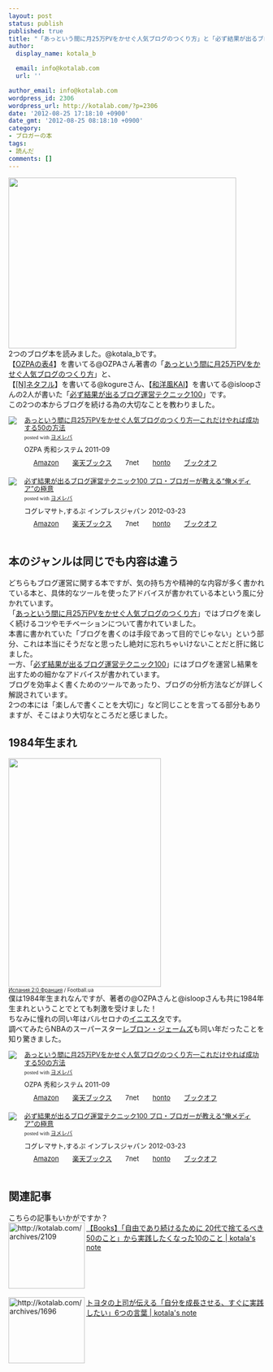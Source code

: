 ```yaml
---
layout: post
status: publish
published: true
title: "「あっという間に月25万PVをかせぐ人気ブログのつくり方」と「必ず結果が出るブログ運営テクニック100」を読んで、同世代に刺激を貰った！"
author:
  display_name: kotala_b

  email: info@kotalab.com
  url: ''

author_email: info@kotalab.com
wordpress_id: 2306
wordpress_url: http://kotalab.com/?p=2306
date: '2012-08-25 17:18:10 +0900'
date_gmt: '2012-08-25 08:18:10 +0900'
category:
- ブロガーの本
tags:
- 読んだ
comments: []
---
```

<p><a href="http://kotalab.com/wp-content/uploads/blogbook_120825.jpg" target="_blank"><img src="http://kotalab.com/wp-content/uploads/blogbook_120825.jpg" alt="" title="blogbook_120825" width="448" height="336" class="alignnone size-full wp-image-2322" /></a><br />
2つのブログ本を読みました。@kotala_bです。<br />
【<a href="http://ozpa-h4.com/" target="_blank">OZPAの表4</a>】を書いてる@OZPAさん著書の「<a href="http://www.amazon.co.jp/exec/obidos/asin/4798030724/same-22/" rel="nofollow" name="booklink" target="_blank">あっという間に月25万PVをかせぐ人気ブログのつくり方</a>」と、<br />
【<a href="http://netafull.net/" target="_blank">[N]ネタフル</a>】を書いてる@kogureさん、【<a href="http://wayohoo.com/" target="_blank">和洋風KAI</a>】を書いてる@isloopさんの2人が書いた「<a href="http://www.amazon.co.jp/exec/obidos/asin/4844331779/same-22/" rel="nofollow" name="booklink" target="_blank">必ず結果が出るブログ運営テクニック100</a>」です。<br />
この2つの本からブログを続ける為の大切なことを教わりました。<br />
<!--more--></p>
<div class="booklink-box" style="text-align:left;padding-bottom:20px;font-size:small;/zoom: 1;overflow: hidden;">
<div class="booklink-image" style="float:left;margin:0 15px 10px 0;"><a href="http://www.amazon.co.jp/exec/obidos/asin/4798030724/same-22/" name="booklink" rel="nofollow" target="_blank"><img src="http://ecx.images-amazon.com/images/I/411tutU%2B3dL._SL160_.jpg" style="border: none;" /></a></div>
<div class="booklink-info" style="line-height:120%;/zoom: 1;overflow: hidden;">
<div class="booklink-name" style="margin-bottom:10px;line-height:120%"><a href="http://www.amazon.co.jp/exec/obidos/asin/4798030724/same-22/" rel="nofollow" name="booklink" target="_blank">あっという間に月25万PVをかせぐ人気ブログのつくり方―これだけやれば成功する50の方法</a>
<div class="booklink-powered-date" style="font-size:8pt;margin-top:5px;font-family:verdana;line-height:120%">posted with <a href="http://yomereba.com" target="_blank">ヨメレバ</a></div>
</div>
<div class="booklink-detail" style="margin-bottom:5px;">OZPA 秀和システム 2011-09    </div>
<div class="booklink-link2" style="margin-top:10px;">
<div class="shoplinkamazon" style="display:inline;margin-right:5px;background: url('http://img.yomereba.com/tam_y.gif') 0 0 no-repeat;padding: 2px 0 2px 18px;white-space: nowrap;"><a href="http://www.amazon.co.jp/exec/obidos/asin/4798030724/same-22/" rel="nofollow" target="_blank" title="アマゾン" >Amazon</a></div>
<div class="shoplinkrakuten" style="display:inline;margin-right:5px;background: url('http://img.yomereba.com/tam_y.gif') 0 -50px no-repeat;padding: 2px 0 2px 18px;white-space: nowrap;"><a href="http://hb.afl.rakuten.co.jp/hgc/0fa7afc8.bbfc196a.0fa7afc9.d56c38f1/?pc=http%3A%2F%2Fbooks.rakuten.co.jp%2Frb%2F11345255%2F%3Fscid%3Daf_ich_link_urltxt%26m%3Dhttp%3A%2F%2Fm.rakuten.co.jp%2Fev%2Fbook%2F" rel="nofollow" target="_blank" title="楽天ブックス" >楽天ブックス</a></div>
<div class="shoplinkseven" style="display:inline;margin-right:5px;background: url('http://img.yomereba.com/tam_y.gif') 0 -100px no-repeat;padding: 2px 0 2px 18px;white-space: nowrap;"><span class="removed_link" title="http://click.linksynergy.com/fs-bin/click?id=d2yYUp776R4&amp;subid=&amp;offerid=197738.1&amp;type=10&amp;tmpid=1787&amp;RD_PARM1=http%253A%252F%252Fwww.7netshopping.jp%252Fbooks%252Fsearch_result%252F%253Fctgy%253Dbooks%2526code%253D4798030724">7net</span></div>
<div class="shoplinkbk1" style="display:inline;margin-right:5px;background: url('http://img.yomereba.com/tam_y.gif') 0 -150px no-repeat;padding: 2px 0 2px 18px;white-space: nowrap;"><a href="http://ck.jp.ap.valuecommerce.com/servlet/referral?sid=2967684&pid=881104827&vc_url=http%3A%2F%2Fhonto.jp%2Fnetstore%2Fsearch_021_104798030724.html%3Fsrchf%3D1%26srchGnrNm%3D1" target="_blank" title="bk1" >honto</a></div>
<div class="shoplinkbookoff" style="display:inline;margin-right:5px;background: url('http://img.yomereba.com/tam_y.gif') 0 -200px no-repeat;padding: 2px 0 2px 18px;white-space: nowrap;"><a href="http://click.linksynergy.com/fs-bin/click?id=d2yYUp776R4&subid=&offerid=169505.1&type=10&tmpid=3677&RD_PARM1=http%253A%252F%252Fwww.bookoffonline.co.jp%252Fdisplay%252FL001%252Cbg%253D12%252Cq%253D9784798030722" rel="nofollow" target="_blank" title="ブックオフオンライン" >ブックオフ</a></div>
</div>
</div>
<div class="booklink-footer" style="clear: left"></div>
</div>
<div class="booklink-box" style="text-align:left;padding-bottom:20px;font-size:small;/zoom: 1;overflow: hidden;">
<div class="booklink-image" style="float:left;margin:0 15px 10px 0;"><a href="http://www.amazon.co.jp/exec/obidos/asin/4844331779/same-22/" name="booklink" rel="nofollow" target="_blank"><img src="http://ecx.images-amazon.com/images/I/51hSOK1-1bL._SL160_.jpg" style="border: none;" /></a></div>
<div class="booklink-info" style="line-height:120%;/zoom: 1;overflow: hidden;">
<div class="booklink-name" style="margin-bottom:10px;line-height:120%"><a href="http://www.amazon.co.jp/exec/obidos/asin/4844331779/same-22/" rel="nofollow" name="booklink" target="_blank">必ず結果が出るブログ運営テクニック100 プロ・ブロガーが教える&ldquo;俺メディア&rdquo;の極意</a>
<div class="booklink-powered-date" style="font-size:8pt;margin-top:5px;font-family:verdana;line-height:120%">posted with <a href="http://yomereba.com" target="_blank">ヨメレバ</a></div>
</div>
<div class="booklink-detail" style="margin-bottom:5px;">コグレマサト,するぷ インプレスジャパン 2012-03-23    </div>
<div class="booklink-link2" style="margin-top:10px;">
<div class="shoplinkamazon" style="display:inline;margin-right:5px;background: url('http://img.yomereba.com/tam_y.gif') 0 0 no-repeat;padding: 2px 0 2px 18px;white-space: nowrap;"><a href="http://www.amazon.co.jp/exec/obidos/asin/4844331779/same-22/" rel="nofollow" target="_blank" title="アマゾン" >Amazon</a></div>
<div class="shoplinkrakuten" style="display:inline;margin-right:5px;background: url('http://img.yomereba.com/tam_y.gif') 0 -50px no-repeat;padding: 2px 0 2px 18px;white-space: nowrap;"><a href="http://hb.afl.rakuten.co.jp/hgc/0fa7afc8.bbfc196a.0fa7afc9.d56c38f1/?pc=http%3A%2F%2Fbooks.rakuten.co.jp%2Frb%2F11610899%2F%3Fscid%3Daf_ich_link_urltxt%26m%3Dhttp%3A%2F%2Fm.rakuten.co.jp%2Fev%2Fbook%2F" rel="nofollow" target="_blank" title="楽天ブックス" >楽天ブックス</a></div>
<div class="shoplinkseven" style="display:inline;margin-right:5px;background: url('http://img.yomereba.com/tam_y.gif') 0 -100px no-repeat;padding: 2px 0 2px 18px;white-space: nowrap;"><span class="removed_link" title="http://click.linksynergy.com/fs-bin/click?id=d2yYUp776R4&amp;subid=&amp;offerid=197738.1&amp;type=10&amp;tmpid=1787&amp;RD_PARM1=http%253A%252F%252Fwww.7netshopping.jp%252Fbooks%252Fsearch_result%252F%253Fctgy%253Dbooks%2526code%253D4844331779">7net</span></div>
<div class="shoplinkbk1" style="display:inline;margin-right:5px;background: url('http://img.yomereba.com/tam_y.gif') 0 -150px no-repeat;padding: 2px 0 2px 18px;white-space: nowrap;"><a href="http://ck.jp.ap.valuecommerce.com/servlet/referral?sid=2967684&pid=881104827&vc_url=http%3A%2F%2Fhonto.jp%2Fnetstore%2Fsearch_021_104844331779.html%3Fsrchf%3D1%26srchGnrNm%3D1" target="_blank" title="bk1" >honto</a></div>
<div class="shoplinkbookoff" style="display:inline;margin-right:5px;background: url('http://img.yomereba.com/tam_y.gif') 0 -200px no-repeat;padding: 2px 0 2px 18px;white-space: nowrap;"><a href="http://click.linksynergy.com/fs-bin/click?id=d2yYUp776R4&subid=&offerid=169505.1&type=10&tmpid=3677&RD_PARM1=http%253A%252F%252Fwww.bookoffonline.co.jp%252Fdisplay%252FL001%252Cbg%253D12%252Cq%253D9784844331773" rel="nofollow" target="_blank" title="ブックオフオンライン" >ブックオフ</a></div>
</div>
</div>
<div class="booklink-footer" style="clear: left"></div>
</div>
<h2>本のジャンルは同じでも内容は違う</h2>
<p>どちらもブログ運営に関する本ですが、気の持ち方や精神的な内容が多く書かれている本と、具体的なツールを使ったアドバイスが書かれている本という風に分かれています。<br />
「<a href="http://www.amazon.co.jp/exec/obidos/asin/4798030724/same-22/" rel="nofollow" name="booklink" target="_blank">あっという間に月25万PVをかせぐ人気ブログのつくり方</a>」ではブログを楽しく続けるコツやモチベーションについて書かれていました。<br />
本書に書かれていた「ブログを書くのは手段であって目的でじゃない」という部分、これは本当にそうだなと思ったし絶対に忘れちゃいけないことだと肝に銘じました。<br />
一方、「<a href="http://www.amazon.co.jp/exec/obidos/asin/4844331779/same-22/" rel="nofollow" name="booklink" target="_blank">必ず結果が出るブログ運営テクニック100</a>」にはブログを運営し結果を出すための細かなアドバイスが書かれています。<br />
ブログを効率よく書くためのツールであったり、ブログの分析方法などが詳しく解説されています。<br />
2つの本には「楽しんで書くことを大切に」など同じことを言ってる部分もありますが、そこはより大切なところだと感じました。</p>
<h2>1984年生まれ</h2>
<p><a href="http://kotalab.com/wp-content/uploads/blogbook_120825_01.jpg" target="_blank"><img src="http://kotalab.com/wp-content/uploads/blogbook_120825_01.jpg" alt="" title="blogbook_120825_01" width="300" height="450" class="alignnone size-full wp-image-2321" /></a><br />
<span style="font-size:10px;"><a href="http://2012.football.ua/Default.aspx?menu_id=gallery&id=720&photo_id=45524" target="_blank">Испания 2:0 Франция</a> / Football.ua</span><br />
僕は1984年生まれなんですが、著者の@OZPAさんと@isloopさんも共に1984年生まれということでとても刺激を受けました！<br />
ちなみに憧れの同い年はバルセロナの<a href="http://ja.wikipedia.org/wiki/%E3%82%A2%E3%83%B3%E3%83%89%E3%83%AC%E3%82%B9%E3%83%BB%E3%82%A4%E3%83%8B%E3%82%A8%E3%82%B9%E3%82%BF" target="_blank">イニエスタ</a>です。<br />
調べてみたらNBAのスーパースター<a href="http://ja.wikipedia.org/wiki/%E3%83%AC%E3%83%96%E3%83%AD%E3%83%B3%E3%83%BB%E3%82%B8%E3%82%A7%E3%83%BC%E3%83%A0%E3%82%BA" target="_blank">レブロン・ジェームズ</a>も同い年だったことを知り驚きました。</p>
<div class="booklink-box" style="text-align:left;padding-bottom:20px;font-size:small;/zoom: 1;overflow: hidden;">
<div class="booklink-image" style="float:left;margin:0 15px 10px 0;"><a href="http://www.amazon.co.jp/exec/obidos/asin/4798030724/same-22/" name="booklink" rel="nofollow" target="_blank"><img src="http://ecx.images-amazon.com/images/I/411tutU%2B3dL._SL160_.jpg" style="border: none;" /></a></div>
<div class="booklink-info" style="line-height:120%;/zoom: 1;overflow: hidden;">
<div class="booklink-name" style="margin-bottom:10px;line-height:120%"><a href="http://www.amazon.co.jp/exec/obidos/asin/4798030724/same-22/" rel="nofollow" name="booklink" target="_blank">あっという間に月25万PVをかせぐ人気ブログのつくり方―これだけやれば成功する50の方法</a>
<div class="booklink-powered-date" style="font-size:8pt;margin-top:5px;font-family:verdana;line-height:120%">posted with <a href="http://yomereba.com" target="_blank">ヨメレバ</a></div>
</div>
<div class="booklink-detail" style="margin-bottom:5px;">OZPA 秀和システム 2011-09    </div>
<div class="booklink-link2" style="margin-top:10px;">
<div class="shoplinkamazon" style="display:inline;margin-right:5px;background: url('http://img.yomereba.com/tam_y.gif') 0 0 no-repeat;padding: 2px 0 2px 18px;white-space: nowrap;"><a href="http://www.amazon.co.jp/exec/obidos/asin/4798030724/same-22/" rel="nofollow" target="_blank" title="アマゾン" >Amazon</a></div>
<div class="shoplinkrakuten" style="display:inline;margin-right:5px;background: url('http://img.yomereba.com/tam_y.gif') 0 -50px no-repeat;padding: 2px 0 2px 18px;white-space: nowrap;"><a href="http://hb.afl.rakuten.co.jp/hgc/0fa7afc8.bbfc196a.0fa7afc9.d56c38f1/?pc=http%3A%2F%2Fbooks.rakuten.co.jp%2Frb%2F11345255%2F%3Fscid%3Daf_ich_link_urltxt%26m%3Dhttp%3A%2F%2Fm.rakuten.co.jp%2Fev%2Fbook%2F" rel="nofollow" target="_blank" title="楽天ブックス" >楽天ブックス</a></div>
<div class="shoplinkseven" style="display:inline;margin-right:5px;background: url('http://img.yomereba.com/tam_y.gif') 0 -100px no-repeat;padding: 2px 0 2px 18px;white-space: nowrap;"><span class="removed_link" title="http://click.linksynergy.com/fs-bin/click?id=d2yYUp776R4&amp;subid=&amp;offerid=197738.1&amp;type=10&amp;tmpid=1787&amp;RD_PARM1=http%253A%252F%252Fwww.7netshopping.jp%252Fbooks%252Fsearch_result%252F%253Fctgy%253Dbooks%2526code%253D4798030724">7net</span></div>
<div class="shoplinkbk1" style="display:inline;margin-right:5px;background: url('http://img.yomereba.com/tam_y.gif') 0 -150px no-repeat;padding: 2px 0 2px 18px;white-space: nowrap;"><a href="http://ck.jp.ap.valuecommerce.com/servlet/referral?sid=2967684&pid=881104827&vc_url=http%3A%2F%2Fhonto.jp%2Fnetstore%2Fsearch_021_104798030724.html%3Fsrchf%3D1%26srchGnrNm%3D1" target="_blank" title="bk1" >honto</a></div>
<div class="shoplinkbookoff" style="display:inline;margin-right:5px;background: url('http://img.yomereba.com/tam_y.gif') 0 -200px no-repeat;padding: 2px 0 2px 18px;white-space: nowrap;"><a href="http://click.linksynergy.com/fs-bin/click?id=d2yYUp776R4&subid=&offerid=169505.1&type=10&tmpid=3677&RD_PARM1=http%253A%252F%252Fwww.bookoffonline.co.jp%252Fdisplay%252FL001%252Cbg%253D12%252Cq%253D9784798030722" rel="nofollow" target="_blank" title="ブックオフオンライン" >ブックオフ</a></div>
</div>
</div>
<div class="booklink-footer" style="clear: left"></div>
</div>
<div class="booklink-box" style="text-align:left;padding-bottom:20px;font-size:small;/zoom: 1;overflow: hidden;">
<div class="booklink-image" style="float:left;margin:0 15px 10px 0;"><a href="http://www.amazon.co.jp/exec/obidos/asin/4844331779/same-22/" name="booklink" rel="nofollow" target="_blank"><img src="http://ecx.images-amazon.com/images/I/51hSOK1-1bL._SL160_.jpg" style="border: none;" /></a></div>
<div class="booklink-info" style="line-height:120%;/zoom: 1;overflow: hidden;">
<div class="booklink-name" style="margin-bottom:10px;line-height:120%"><a href="http://www.amazon.co.jp/exec/obidos/asin/4844331779/same-22/" rel="nofollow" name="booklink" target="_blank">必ず結果が出るブログ運営テクニック100 プロ・ブロガーが教える&ldquo;俺メディア&rdquo;の極意</a>
<div class="booklink-powered-date" style="font-size:8pt;margin-top:5px;font-family:verdana;line-height:120%">posted with <a href="http://yomereba.com" target="_blank">ヨメレバ</a></div>
</div>
<div class="booklink-detail" style="margin-bottom:5px;">コグレマサト,するぷ インプレスジャパン 2012-03-23    </div>
<div class="booklink-link2" style="margin-top:10px;">
<div class="shoplinkamazon" style="display:inline;margin-right:5px;background: url('http://img.yomereba.com/tam_y.gif') 0 0 no-repeat;padding: 2px 0 2px 18px;white-space: nowrap;"><a href="http://www.amazon.co.jp/exec/obidos/asin/4844331779/same-22/" rel="nofollow" target="_blank" title="アマゾン" >Amazon</a></div>
<div class="shoplinkrakuten" style="display:inline;margin-right:5px;background: url('http://img.yomereba.com/tam_y.gif') 0 -50px no-repeat;padding: 2px 0 2px 18px;white-space: nowrap;"><a href="http://hb.afl.rakuten.co.jp/hgc/0fa7afc8.bbfc196a.0fa7afc9.d56c38f1/?pc=http%3A%2F%2Fbooks.rakuten.co.jp%2Frb%2F11610899%2F%3Fscid%3Daf_ich_link_urltxt%26m%3Dhttp%3A%2F%2Fm.rakuten.co.jp%2Fev%2Fbook%2F" rel="nofollow" target="_blank" title="楽天ブックス" >楽天ブックス</a></div>
<div class="shoplinkseven" style="display:inline;margin-right:5px;background: url('http://img.yomereba.com/tam_y.gif') 0 -100px no-repeat;padding: 2px 0 2px 18px;white-space: nowrap;"><span class="removed_link" title="http://click.linksynergy.com/fs-bin/click?id=d2yYUp776R4&amp;subid=&amp;offerid=197738.1&amp;type=10&amp;tmpid=1787&amp;RD_PARM1=http%253A%252F%252Fwww.7netshopping.jp%252Fbooks%252Fsearch_result%252F%253Fctgy%253Dbooks%2526code%253D4844331779">7net</span></div>
<div class="shoplinkbk1" style="display:inline;margin-right:5px;background: url('http://img.yomereba.com/tam_y.gif') 0 -150px no-repeat;padding: 2px 0 2px 18px;white-space: nowrap;"><a href="http://ck.jp.ap.valuecommerce.com/servlet/referral?sid=2967684&pid=881104827&vc_url=http%3A%2F%2Fhonto.jp%2Fnetstore%2Fsearch_021_104844331779.html%3Fsrchf%3D1%26srchGnrNm%3D1" target="_blank" title="bk1" >honto</a></div>
<div class="shoplinkbookoff" style="display:inline;margin-right:5px;background: url('http://img.yomereba.com/tam_y.gif') 0 -200px no-repeat;padding: 2px 0 2px 18px;white-space: nowrap;"><a href="http://click.linksynergy.com/fs-bin/click?id=d2yYUp776R4&subid=&offerid=169505.1&type=10&tmpid=3677&RD_PARM1=http%253A%252F%252Fwww.bookoffonline.co.jp%252Fdisplay%252FL001%252Cbg%253D12%252Cq%253D9784844331773" rel="nofollow" target="_blank" title="ブックオフオンライン" >ブックオフ</a></div>
</div>
</div>
<div class="booklink-footer" style="clear: left"></div>
</div>
<section id="rele">
<h2>関連記事</h2>
<p>こちらの記事もいかがですか？<br />
<a href="http://kotalab.com/want-to-do-twenties" target="_blank"><img src="http://capture.heartrails.com/150x130?http://kotalab.com/archives/2109" alt="http://kotalab.com/archives/2109" width="150" height="130" align="left" /></a><a href="http://kotalab.com/want-to-do-twenties" target="_blank">【Books】「自由であり続けるために 20代で捨てるべき50のこと」から実践したくなった10のこと | kotala's note</a><br style="clear:both;" /><br />
<a href="http://kotalab.com/books-toyota-6words" target="_blank"><img src="http://capture.heartrails.com/150x130?http://kotalab.com/archives/1696" alt="http://kotalab.com/archives/1696" width="150" height="130" align="left" /></a><a href="http://kotalab.com/books-toyota-6words" target="_blank">トヨタの上司が伝える「自分を成長させる、すぐに実践したい」6つの言葉 | kotala's note</a><br style="clear:both;" /><br />
</section>
